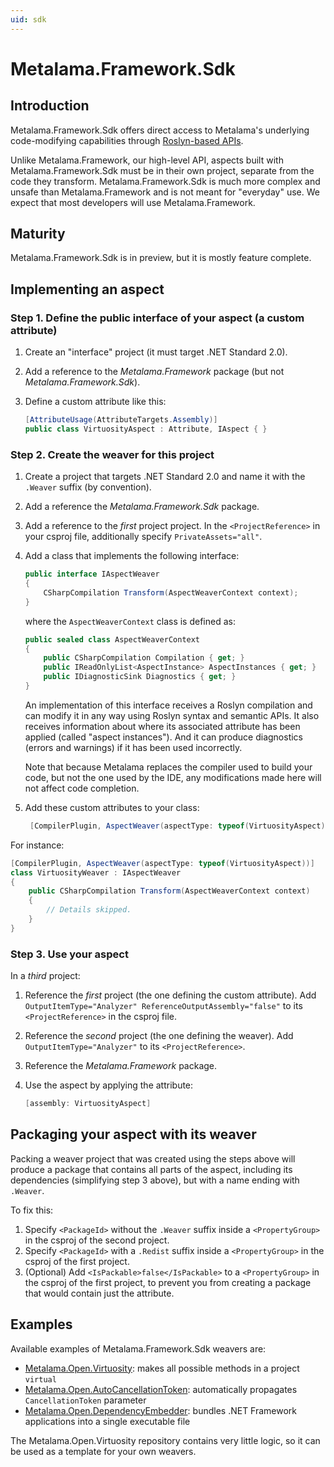 ```yaml
---
uid: sdk
---
```


# Metalama.Framework.Sdk

## Introduction

Metalama.Framework.Sdk offers direct access to Metalama's underlying code-modifying capabilities through [Roslyn-based APIs](https://docs.microsoft.com/en-us/dotnet/csharp/roslyn-sdk/compiler-api-model). 

Unlike Metalama.Framework, our high-level API, aspects built with Metalama.Framework.Sdk must be in their own project, separate from
the code they transform. Metalama.Framework.Sdk is much more complex and unsafe than Metalama.Framework and is not meant for "everyday" use.
We expect that most developers will use Metalama.Framework.

## Maturity

Metalama.Framework.Sdk is in preview, but it is mostly feature complete.

## Implementing an aspect

### Step 1. Define the public interface of your aspect (a custom attribute)

1. Create an "interface" project (it must target .NET Standard 2.0).
2. Add a reference to the _Metalama.Framework_ package (but not  _Metalama.Framework.Sdk_).
3. Define a custom attribute like this:

    ```cs
    [AttributeUsage(AttributeTargets.Assembly)]
    public class VirtuosityAspect : Attribute, IAspect { }
    ```

### Step 2. Create the weaver for this project

1. Create a project that targets .NET Standard 2.0 and name it with the `.Weaver` suffix (by convention).
2. Add a reference the _Metalama.Framework.Sdk_ package.
3. Add a reference to the _first_ project project. In the `<ProjectReference>` in your csproj file, additionally specify `PrivateAssets="all"`.
3. Add a class that implements the following interface:

    ```c#
    public interface IAspectWeaver
    {
        CSharpCompilation Transform(AspectWeaverContext context);
    }
    ```

    where the `AspectWeaverContext` class is defined as:

    ```c#
    public sealed class AspectWeaverContext
    {
        public CSharpCompilation Compilation { get; }
        public IReadOnlyList<AspectInstance> AspectInstances { get; }
        public IDiagnosticSink Diagnostics { get; }
    }
    ```

    An implementation of this interface receives a Roslyn compilation and can modify it in any way using Roslyn syntax and semantic APIs. It also receives information about where its associated attribute has been applied (called "aspect instances"). And it can produce diagnostics (errors and warnings) if it has been used incorrectly.

    Note that because Metalama replaces the compiler used to build your code, but not the one used by the IDE, any modifications made here will not affect code completion.


4. Add these custom attributes to your class: 
   
   ```cs
    [CompilerPlugin, AspectWeaver(aspectType: typeof(VirtuosityAspect))]
    ```


For instance:

```cs
[CompilerPlugin, AspectWeaver(aspectType: typeof(VirtuosityAspect))]
class VirtuosityWeaver : IAspectWeaver
{
    public CSharpCompilation Transform(AspectWeaverContext context)
    {
        // Details skipped.
    }
}
```

### Step 3. Use your aspect

In a _third_ project:

1. Reference the _first_ project (the one defining the custom attribute). Add `OutputItemType="Analyzer" ReferenceOutputAssembly="false"` to its `<ProjectReference>` in the csproj file.
2. Reference the _second_ project (the one defining the weaver). Add `OutputItemType="Analyzer"` to its `<ProjectReference>`.
3. Reference the _Metalama.Framework_ package.
4. Use the aspect by applying the attribute:

    ```c#
    [assembly: VirtuosityAspect]
    ```

## Packaging your aspect with its weaver

Packing a weaver project that was created using the steps above will produce a package that contains all parts of the aspect, including its dependencies (simplifying step 3 above), but with a name ending with `.Weaver`.

To fix this:

1. Specify `<PackageId>` without the `.Weaver` suffix inside a `<PropertyGroup>` in the csproj of the second project.
2. Specify `<PackageId>` with a `.Redist` suffix inside a `<PropertyGroup>` in the csproj of the first project.
3. (Optional) Add `<IsPackable>false</IsPackable>` to a `<PropertyGroup>` in the csproj of the first project, to prevent you from creating a package that would contain just the attribute.

## Examples

Available examples of Metalama.Framework.Sdk weavers are:

* [Metalama.Open.Virtuosity](https://github.com/postsharp/Metalama.Open.Virtuosity): makes all possible methods in a project `virtual`
* [Metalama.Open.AutoCancellationToken](https://github.com/postsharp/Metalama.Open.AutoCancellationToken): automatically propagates `CancellationToken` parameter
* [Metalama.Open.DependencyEmbedder](https://github.com/postsharp/Metalama.Open.DependencyEmbedder): bundles .NET Framework applications into a single executable file

The Metalama.Open.Virtuosity repository contains very little logic, so it can be used as a template for your own weavers.
